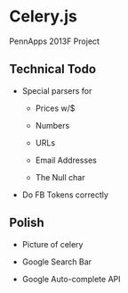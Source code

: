 # Celery.js

PennApps 2013F Project

## Technical Todo

* Special parsers for

   * Prices w/$

   * Numbers

   * URLs

   * Email Addresses

   * The Null char

* Do FB Tokens correctly

## Polish

* Picture of celery

* Google Search Bar

* Google Auto-complete API
